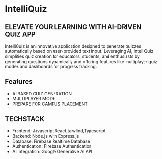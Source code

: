 # IntelliQuiz 

 ## ELEVATE YOUR LEARNING WITH AI-DRIVEN QUIZ APP
 IntelliQuiz is an innovative application designed to generate quizzes automatically based on user-provided text input. Leveraging AI, IntelliQuiz simplifies quiz creation for educators, students, and enthusiasts by generating questions dynamically and offering features like multiplayer 
 quiz modes and dashboards for progress tracking.
 
 ## Features
  - AI BASED QUIZ GENERATION
  - MULTIPLAYER MODE
  - PREPARE FOR CAMPUS PLACEMENT

 ## TECHSTACK
  - Frontend: Javascript,React,taiwlind,Typescript
  - Backend: Node.js with Express.js 
  - Database: Firebase Realtime Database
  - Authentication: Firebase Authentication
  - AI Integration: Google Generative AI API

